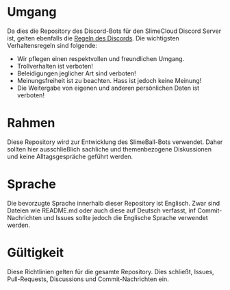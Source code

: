 # Umgang

Da dies die Repository des Discord-Bots für den SlimeCloud Discord Server ist, gelten ebenfalls die [Regeln des Discords](https://discord.com/channels/1077255218728796192/1077257636543737947). Die wichtigsten Verhaltensregeln sind folgende:
- Wir pflegen einen respektvollen und freundlichen Umgang. 
- Trollverhalten ist verboten!
- Beleidigungen jeglicher Art sind verboten!
- Meinungsfreiheit ist zu beachten. Hass ist jedoch keine Meinung!
- Die Weitergabe von eigenen und anderen persönlichen Daten ist verboten!

# Rahmen

Diese Repository wird zur Entwicklung des SlimeBall-Bots verwendet.
Daher sollten hier ausschließlich sachliche und themenbezogene Diskussionen und keine Alltagsgespräche geführt werden.

# Sprache

Die bevorzugte Sprache innerhalb dieser Repository ist Englisch. Zwar sind Dateien wie README.md oder auch diese auf Deutsch verfasst, inf Commit-Nachrichten und Issues sollte jedoch die Englische Sprache verwendet werden.

# Gültigkeit

Diese Richtlinien gelten für die gesamte Repository. Dies schließt, Issues, Pull-Requests, Discussions und Commit-Nachrichten ein.